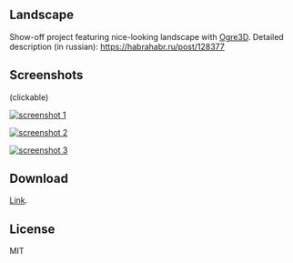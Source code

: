 Landscape
---------

Show-off project featuring nice-looking landscape with [Ogre3D](http://ogre3d.org). Detailed description (in russian): https://habrahabr.ru/post/128377


Screenshots
-----------

(clickable)

[![screenshot 1](https://habrastorage.org/getpro/habr/post_images/e4d/f3b/9c1/e4df3b9c108562583c59a58d8578484b.png)](https://lh6.googleusercontent.com/-HOBhsrn5nGo/Tm-zOhNYc-I/AAAAAAAAAaA/vGDgCaJPGPQ/s0/1.png)

[![screenshot 2](https://habrastorage.org/getpro/habr/post_images/f49/eb6/6ef/f49eb66ef2e7eddd56b3686083195636.png)](https://lh4.googleusercontent.com/-xQUi9943pLk/Tm-zTsaCJcI/AAAAAAAAAaY/WCLI4dVZhR8/s0/2.png)

[![screenshot 3](https://habrastorage.org/getpro/habr/post_images/ce1/98a/601/ce198a60120eda4b4e4267b27835d0c6.png)](https://lh6.googleusercontent.com/-05m3GmR1Ogs/Tm-zS_Dz0SI/AAAAAAAAAaU/BdRxtttAqr0/s0/3.png)


Download
--------

[Link](https://github.com/downloads/lockie/Landscape/Landscape.bin.zip).


License
-------

MIT
